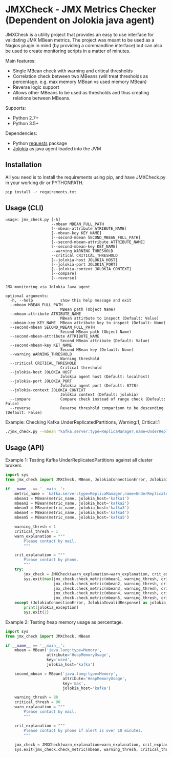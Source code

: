 # JMXCheck - JMX Metrics Checker (Dependent on Jolokia java agent)

JMXCheck is a utility project that provides an easy to use interface for validating JMX MBean metrics.
The project was meant to be used as a Nagios plugin in mind (by providing a commandline interface) but can also
be used to create monitoring scripts in a matter of minutes.

Main features:
* Single MBean check with warning and critical thresholds
* Correlation check between two MBeans (will treat thresholds as percentage. e.g. max memory MBean vs used memory MBean)
* Reverse logic support
* Allows other MBeans to be used as thresholds and thus creating relations between MBeans.

Supports:
* Python 2.7+
* Python 3.5+

Dependencies:
* Python [requests] package
* [Jolokia] as java agent loaded into the JVM  

## Installation
All you need is to install the requirements using pip, and have JMXCheck.py in your working dir or PYTHONPATH.

```bash
pip install -r requirements.txt
```

## Usage (CLI)

```text
usage: jmx_check.py [-h] 
                    --mbean MBEAN_FULL_PATH
                    [--mbean-attribute ATRIBUTE_NAME] 
                    [--mbean-key KEY_NAME]
                    [--second-mbean SECOND_MBEAN_FULL_PATH]
                    [--second-mbean-attribute ATTRIBUTE_NAME]
                    [--second-mbean-key KET_NAME] 
                    --warning WARNING_THRESHOLD
                    --critical CRITICAL_THRESHOLD
                    [--jolokia-host JOLOKIA_HOST]
                    [--jolokia-port JOLOKIA_PORT]
                    [--jolokia-context JOLOKIA_CONTEXT] 
                    [--compare]
                    [--reverse]

JMX monitoring via Jolokia Java agent

optional arguments:
  -h, --help            show this help message and exit
  --mbean MBEAN_FULL_PATH
                        MBean path (Object Name)
  --mbean-attribute ATRIBUTE_NAME
                        MBean attirbute to inspect (Default: Value)
  --mbean-key KEY_NAME  MBean attribute key to inspect (Default: None)
  --second-mbean SECOND_MBEAN_FULL_PATH
                        Second MBean path (Object Name)
  --second-mbean-attribute ATTRIBUTE_NAME
                        Second MBean attribute (Default: Value)
  --second-mbean-key KET_NAME
                        Second MBean key (Default: None)
  --warning WARNING_THRESHOLD
                        Warning threshold
  --critical CRITICAL_THRESHOLD
                        Critical threshold
  --jolokia-host JOLOKIA_HOST
                        Jolokia agent host (Default: localhost)
  --jolokia-port JOLOKIA_PORT
                        Jolokia agent port (Default: 8778)
  --jolokia-context JOLOKIA_CONTEXT
                        Jolokia context (Default: jolokia)
  --compare             Compare check instead of range check (Default: False)
  --reverse             Reverse threshold comparison to be descending (Default: False)
```

Example: Checking Kafka UnderReplicatedPartitions, Warning:1, Critical:1
```bash
./jmx_check.py --mbean "kafka.server:type=ReplicaManager,name=UnderReplicatedPartitions" --warning 1 --critical 1
```

## Usage (API)

Example 1: Testing Kafka UnderReplicatedPartitions against all cluster brokers

```python
import sys
from jmx_check import JMXCheck, MBean, JolokiaConnectionError, JolokiaInvalidResponse

if __name__ == '__main__':
    metric_name = 'kafka.server:type=ReplicaManager,name=UnderReplicatedPartitions'
    mbean1 = MBean(metric_name, jolokia_host='kafka1')
    mbean2 = MBean(metric_name, jolokia_host='kafka2')
    mbean3 = MBean(metric_name, jolokia_host='kafka3')
    mbean4 = MBean(metric_name, jolokia_host='kafka4')
    mbean5 = MBean(metric_name, jolokia_host='kafka5')

    warning_thresh = 1
    critical_thresh = 1
    warn_explanation = """
        Please contact by mail.
        """

    crit_explanation = """
        Please contact by phone.
        """
    try:
        jmx_check = JMXCheck(warn_explanation=warn_explanation, crit_explanation=crit_explanation)
        sys.exit(max(jmx_check.check_metric(mbean1, warning_thresh, critical_thresh),
                     jmx_check.check_metric(mbean2, warning_thresh, critical_thresh),
                     jmx_check.check_metric(mbean3, warning_thresh, critical_thresh),
                     jmx_check.check_metric(mbean4, warning_thresh, critical_thresh),
                     jmx_check.check_metric(mbean5, warning_thresh, critical_thresh)))
    except (JolokiaConnectionError, JolokiaInvalidResponse) as jolokia_exception:
        print(jolokia_exception)
        sys.exit(2)
```

Example 2: Testing heap memory usage as percentage.
```python
import sys
from jmx_check import JMXCheck, MBean

if __name__ == '__main__':
    mbean = MBean('java.lang:type=Memory',
                  attribute='HeapMemoryUsage',
                  key='used',
                  jolokia_host='kafka')

    second_mbean = MBean('java.lang:type=Memory',
                         attribute='HeapMemoryUsage',
                         key='max',
                         jolokia_host='kafka')

    warning_thresh = 80
    critical_thresh = 90
    warn_explanation = """
        Please contact by mail.
        """

    crit_explanation = """
        Please contact by phone if alert is over 10 minutes.
        """
        
    jmx_check = JMXCheck(warn_explanation=warn_explanation, crit_explanation=crit_explanation)
    sys.exit(jmx_check.check_metric(mbean, warning_thresh, critical_thresh, second_mbean=second_mbean))
```

[jolokia]:https://jolokia.org/
[requests]:https://pypi.python.org/pypi/requests

